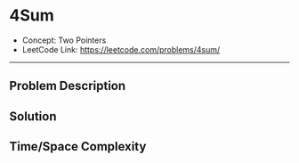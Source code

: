 # 4Sum

- Concept: Two Pointers
- LeetCode Link: https://leetcode.com/problems/4sum/

---

## Problem Description

## Solution

## Time/Space Complexity

